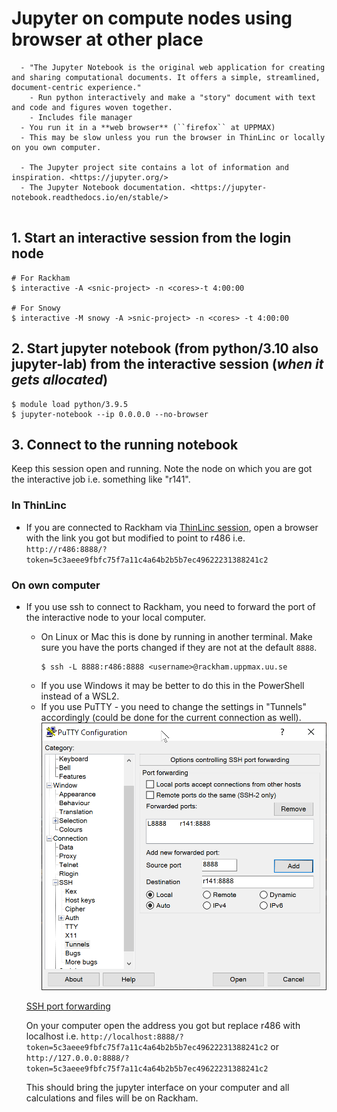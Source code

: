 # Jupyter on compute nodes using browser at other place

```{callout} What is Jupyter?
  - "The Jupyter Notebook is the original web application for creating and sharing computational documents. It offers a simple, streamlined, document-centric experience."
    - Run python interactively and make a "story" document with text and code and figures woven together. 
    - Includes file manager
  - You run it in a **web browser** (``firefox`` at UPPMAX)
  - This may be slow unless you run the browser in ThinLinc or locally on you own computer.

  - The Jupyter project site contains a lot of information and inspiration. <https://jupyter.org/>
  - The Jupyter Notebook documentation. <https://jupyter-notebook.readthedocs.io/en/stable/>
  
```

## 1. Start an interactive session from the login node
``` console
# For Rackham
$ interactive -A <snic-project> -n <cores>-t 4:00:00

# For Snowy
$ interactive -M snowy -A >snic-project> -n <cores> -t 4:00:00
```

## 2. Start jupyter notebook (from python/3.10 also jupyter-lab) from the interactive session (*when it gets allocated*)
``` console
$ module load python/3.9.5
$ jupyter-notebook --ip 0.0.0.0 --no-browser
```

## 3. Connect to the running notebook 
Keep this session open and running. Note the node on which you are got the interactive job i.e. something like "r141".

### In ThinLinc

- If you are connected to Rackham via [ThinLinc session](https://www.uppmax.uu.se/support/user-guides/thinlinc-graphical-connection-guide/), open a browser with the link you got but modified to point to r486 i.e. 
``http://r486:8888/?token=5c3aeee9fbfc75f7a11c4a64b2b5b7ec49622231388241c2``

### On own computer

- If you use ssh to connect to Rackham, you need to forward the port of the interactive node to your local computer.
    - On Linux or Mac this is done by running in another terminal. Make sure you have the ports changed if they are not at the default ``8888``.
        ``` console
        $ ssh -L 8888:r486:8888 <username>@rackham.uppmax.uu.se
        ```
    - If you use Windows it may be better to do this in the PowerShell instead of a WSL2.
    - If you use PuTTY - you need to change the settings in "Tunnels" accordingly (could be done for the current connection as well).
    ![](./img/putty.png)
    
    [SSH port forwarding](https://uplogix.com/docs/local-manager-user-guide/advanced-features/ssh-port-forwarding)
    

    On your computer open  the address you got but replace r486 with localhost i.e. 
``http://localhost:8888/?token=5c3aeee9fbfc75f7a11c4a64b2b5b7ec49622231388241c2``
or 
``http://127.0.0.0:8888/?token=5c3aeee9fbfc75f7a11c4a64b2b5b7ec49622231388241c2``

    This should bring the jupyter interface on your computer and all calculations and files will be on Rackham.
